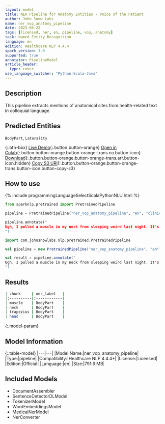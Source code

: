 ```yaml
---
layout: model
title: NER Pipeline for Anatomy Entities - Voice of the Patient
author: John Snow Labs
name: ner_vop_anatomy_pipeline
date: 2023-06-22
tags: [licensed, ner, en, pipeline, vop, anatomy]
task: Named Entity Recognition
language: en
edition: Healthcare NLP 4.4.4
spark_version: 3.0
supported: true
annotator: PipelineModel
article_header:
  type: cover
use_language_switcher: "Python-Scala-Java"
---
```


## Description

This pipeline extracts mentions of anatomical sites from health-related text in colloquial language.

## Predicted Entities

`BodyPart`, `Laterality`



{:.btn-box}
[Live Demo](https://demo.johnsnowlabs.com/healthcare/VOP/){:.button.button-orange}
[Open in Colab](https://colab.research.google.com/github/JohnSnowLabs/spark-nlp-workshop/blob/master/tutorials/streamlit_notebooks/healthcare/VOICE_OF_PATIENT.ipynb){:.button.button-orange.button-orange-trans.co.button-icon}
[Download](https://s3.amazonaws.com/auxdata.johnsnowlabs.com/clinical/models/ner_vop_anatomy_pipeline_en_4.4.4_3.0_1687432793433.zip){:.button.button-orange.button-orange-trans.arr.button-icon.hidden}
[Copy S3 URI](s3://auxdata.johnsnowlabs.com/clinical/models/ner_vop_anatomy_pipeline_en_4.4.4_3.0_1687432793433.zip){:.button.button-orange.button-orange-trans.button-icon.button-copy-s3}

## How to use

<div class="tabs-box" markdown="1">
{% include programmingLanguageSelectScalaPythonNLU.html %}
  
```python
from sparknlp.pretrained import PretrainedPipeline

pipeline = PretrainedPipeline("ner_vop_anatomy_pipeline", "en", "clinical/models")

pipeline.annotate("
Ugh, I pulled a muscle in my neck from sleeping weird last night. It's like a knot in my trapezius and it hurts to turn my head.
")
```
```scala
import com.johnsnowlabs.nlp.pretrained.PretrainedPipeline

val pipeline = new PretrainedPipeline("ner_vop_anatomy_pipeline", "en", "clinical/models")

val result = pipeline.annotate("
Ugh, I pulled a muscle in my neck from sleeping weird last night. It's like a knot in my trapezius and it hurts to turn my head.
")
```
</div>


## Results

```bash
| chunk     | ner_label   |
|:----------|:------------|
| muscle    | BodyPart    |
| neck      | BodyPart    |
| trapezius | BodyPart    |
| head      | BodyPart    |
```

{:.model-param}
## Model Information

{:.table-model}
|---|---|
|Model Name:|ner_vop_anatomy_pipeline|
|Type:|pipeline|
|Compatibility:|Healthcare NLP 4.4.4+|
|License:|Licensed|
|Edition:|Official|
|Language:|en|
|Size:|791.6 MB|

## Included Models

- DocumentAssembler
- SentenceDetectorDLModel
- TokenizerModel
- WordEmbeddingsModel
- MedicalNerModel
- NerConverter
